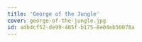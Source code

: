 ```yaml
---
title: 'George of the Jungle'
cover: george-of-the-jungle.jpg
id: adb4cf52-de99-485f-b175-8e04eb50078a
---
```

